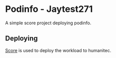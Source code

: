 # Podinfo - Jaytest271

A simple score project deploying podinfo.

## Deploying

[Score](https://score.dev/) is used to deploy the workload to humanitec.
